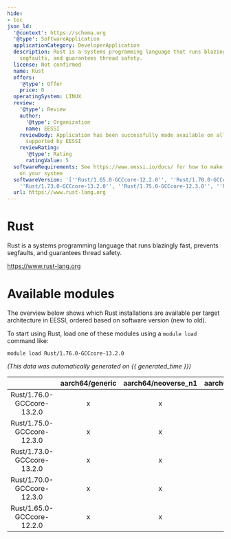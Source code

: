 ```yaml
---
hide:
- toc
json_ld:
  '@context': https://schema.org
  '@type': SoftwareApplication
  applicationCategory: DeveloperApplication
  description: Rust is a systems programming language that runs blazingly fast, prevents
    segfaults, and guarantees thread safety.
  license: Not confirmed
  name: Rust
  offers:
    '@type': Offer
    price: 0
  operatingSystem: LINUX
  review:
    '@type': Review
    author:
      '@type': Organization
      name: EESSI
    reviewBody: Application has been successfully made available on all architectures
      supported by EESSI
    reviewRating:
      '@type': Rating
      ratingValue: 5
  softwareRequirements: See https://www.eessi.io/docs/ for how to make EESSI available
    on your system
  softwareVersion: '[''Rust/1.65.0-GCCcore-12.2.0'', ''Rust/1.70.0-GCCcore-12.3.0'',
    ''Rust/1.73.0-GCCcore-13.2.0'', ''Rust/1.75.0-GCCcore-12.3.0'', ''Rust/1.76.0-GCCcore-13.2.0'']'
  url: https://www.rust-lang.org
---
```


Rust
====


Rust is a systems programming language that runs blazingly fast, prevents segfaults, and guarantees thread safety.

https://www.rust-lang.org
# Available modules


The overview below shows which Rust installations are available per target architecture in EESSI, ordered based on software version (new to old).

To start using Rust, load one of these modules using a `module load` command like:

```shell
module load Rust/1.76.0-GCCcore-13.2.0
```

*(This data was automatically generated on {{ generated_time }})*  

| |aarch64/generic|aarch64/neoverse_n1|aarch64/neoverse_v1|aarch64/nvidia|x86_64/generic|x86_64/amd/zen2|x86_64/amd/zen3|x86_64/amd/zen4|x86_64/intel/haswell|x86_64/intel/sapphirerapids|x86_64/intel/skylake_avx512|
| :---: | :---: | :---: | :---: | :---: | :---: | :---: | :---: | :---: | :---: | :---: | :---: |
|Rust/1.76.0-GCCcore-13.2.0|x|x|x|-|x|x|x|x|x|x|x|
|Rust/1.75.0-GCCcore-12.3.0|x|x|x|-|x|x|x|x|x|x|x|
|Rust/1.73.0-GCCcore-13.2.0|x|x|x|-|x|x|x|x|x|x|x|
|Rust/1.70.0-GCCcore-12.3.0|x|x|x|-|x|x|x|x|x|x|x|
|Rust/1.65.0-GCCcore-12.2.0|x|x|x|-|x|x|x|x|x|x|x|

